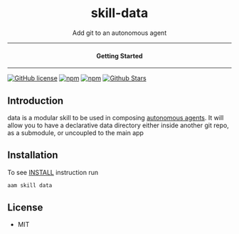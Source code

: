 <div align="center">
  <h1>skill-data</h1>
</div>

<div align="center">  
Add git to an autonomous agent
</div>

---

<div align="center">
<h4>Getting Started</h4>
</div>
  
---
  

[![GitHub license](https://img.shields.io/badge/license-MIT-blue.svg)](https://github.com/melvincarvalho/skill-data/blob/gh-pages/LICENSE)
[![npm](https://img.shields.io/npm/v/skill-data)](https://npmjs.com/package/skill-data)
[![npm](https://img.shields.io/npm/dw/skill-data.svg)](https://npmjs.com/package/skill-data)
[![Github Stars](https://img.shields.io/github/stars/melvincarvalho/skill-data.svg)](https://github.com/melvincarvalho/skill-data/)

## Introduction

data is a modular skill to be used in composing [autonomous agents](https://aam.wtf/).  It will allow you to have a declarative data directory either inside another git repo, as a submodule, or uncoupled to the main app

## Installation

To see [INSTALL](INSTALL) instruction run

```sh
aam skill data
```

## License

- MIT